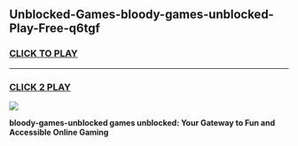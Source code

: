 
## Unblocked-Games-bloody-games-unblocked-Play-Free-q6tgf
<h3>
<a href="https://premium76.site?title=bloody-games-unblocked&ref=23A">CLICK TO PLAY</a></h3>
<hr>

<h3>
<a href="https://premium76.site?title=bloody-games-unblocked&ref=23A">CLICK 2 PLAY</a>
  
</h3>

<a href="https://premium76.site?title=bloody-games-unblocked&ref=23A"><img src="https://clearcache.store/games.png"></a>


**bloody-games-unblocked games unblocked: Your Gateway to Fun and Accessible Online Gaming**
